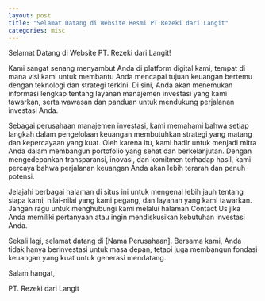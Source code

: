 ```yaml
---
layout: post
title: "Selamat Datang di Website Resmi PT Rezeki dari Langit"
categories: misc
---
```


Selamat Datang di Website PT. Rezeki dari Langit!

Kami sangat senang menyambut Anda di platform digital kami, tempat di mana visi kami untuk membantu Anda mencapai tujuan keuangan bertemu dengan teknologi dan strategi terkini. Di sini, Anda akan menemukan informasi lengkap tentang layanan manajemen investasi yang kami tawarkan, serta wawasan dan panduan untuk mendukung perjalanan investasi Anda.

Sebagai perusahaan manajemen investasi, kami memahami bahwa setiap langkah dalam pengelolaan keuangan membutuhkan strategi yang matang dan kepercayaan yang kuat. Oleh karena itu, kami hadir untuk menjadi mitra Anda dalam membangun portofolio yang sehat dan berkelanjutan. Dengan mengedepankan transparansi, inovasi, dan komitmen terhadap hasil, kami percaya bahwa perjalanan keuangan Anda akan lebih terarah dan penuh potensi.

Jelajahi berbagai halaman di situs ini untuk mengenal lebih jauh tentang siapa kami, nilai-nilai yang kami pegang, dan layanan yang kami tawarkan. Jangan ragu untuk menghubungi kami melalui halaman Contact Us jika Anda memiliki pertanyaan atau ingin mendiskusikan kebutuhan investasi Anda.

Sekali lagi, selamat datang di [Nama Perusahaan]. Bersama kami, Anda tidak hanya berinvestasi untuk masa depan, tetapi juga membangun fondasi keuangan yang kuat untuk generasi mendatang.

Salam hangat,

PT. Rezeki dari Langit